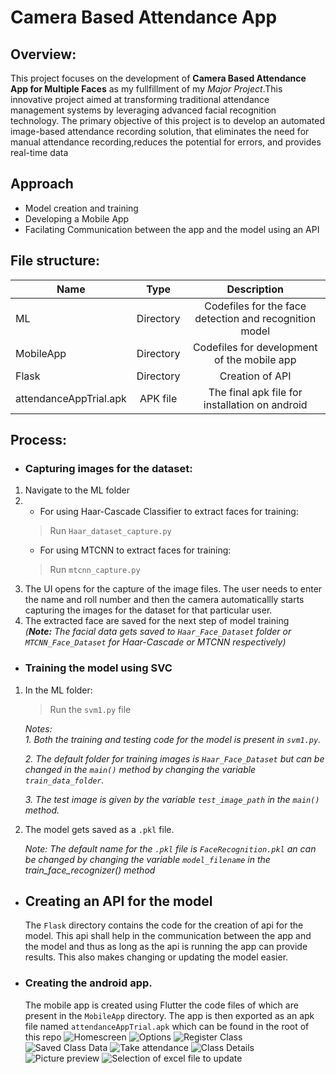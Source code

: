 # Camera Based Attendance App

## Overview:
This project focuses on the development of **Camera Based Attendance App for Multiple Faces** as my fullfillment of my *Major Project*.This innovative project aimed at transforming traditional attendance management systems by leveraging advanced facial recognition technology. The primary objective of this project is to develop an automated image-based attendance recording solution, that eliminates the need for manual attendance recording,reduces the potential for errors, and provides real-time data

## Approach

* Model creation and training
* Developing a Mobile App 
* Facilating Communication between the app and the model using an API

## File structure:

|   Name                        |   Type        |   Description                                         |
| -------------                 |:-------------:|:-------------:                                        |
|ML                             | Directory     |Codefiles for the face detection and recognition model |
|MobileApp                      | Directory     |Codefiles for development of the mobile app            |
|Flask                          | Directory     |Creation of API                                        |
|attendanceAppTrial.apk         | APK file      |The final apk file for installation on android         |

## Process:

- ###  Capturing images for the dataset:

1. Navigate to the ML folder 
2. - For using Haar-Cascade Classifier to extract faces for training:<br>
    >Run `Haar_dataset_capture.py` <br>
   - For using MTCNN to extract faces for training:
    >Run `mtcnn_capture.py` 
3. The UI opens for the capture of the image files. The user needs to enter the name and roll number and then the camera automaticallly starts capturing the images for the dataset for that particular user.
4. The extracted face are saved for the next step of model training<br>
*(**Note:** The facial data gets saved to `Haar_Face_Dataset` folder or `MTCNN_Face_Dataset` for Haar-Cascade or MTCNN respectively)*



- ###  Training the model using SVC

1. In the ML folder:
    >Run the `svm1.py` file 

    *Notes: <br>*
    *1. Both the training and testing code for the model is present in `svm1.py`.*

    *2. The default folder for training images is `Haar_Face_Dataset` but can be    changed in the `main()` method by changing the variable `train_data_folder`.*

    *3. The test image is given by the variable `test_image_path` in the `main()`   method.*

    

2. The model gets saved as a `.pkl` file.

    *Note: The default name for the `.pkl` file is `FaceRecognition.pkl` an can be changed     by changing the variable `model_filename` in the train_face_recognizer() method*


- ## Creating an API for the model
    The `Flask` directory contains the code for the creation of api for the model. This api shall help in the communication between the app and the model and thus as long as the api is running the app can provide results. This also makes changing or updating the model easier.

- ### Creating the android app.
    The mobile app is created using Flutter the code files of which are present in the `MobileApp` directory. The app is then exported as an apk file named `attendanceAppTrial.apk` which can be found in the root of this repo
    ![Homescreen](assets/1.png) 
    ![Options](assets/2.png) 
    ![Register Class](assets/3.png)
    ![Saved Class Data](assets/4.png) 
    ![Take attendance](assets/5.png) 
    ![Class Details](assets/6.png) 
    ![Picture preview](assets/7.png) 
    ![Selection of excel file to update](assets/8.png) 

 


     

